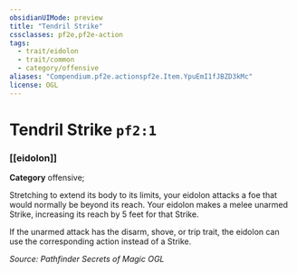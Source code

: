 ```yaml
---
obsidianUIMode: preview
title: "Tendril Strike"
cssclasses: pf2e,pf2e-action
tags:
  - trait/eidolon
  - trait/common
  - category/offensive
aliases: "Compendium.pf2e.actionspf2e.Item.YpuEmI1fJBZD3kMc"
license: OGL
---
```

# Tendril Strike `pf2:1`

### [[eidolon]]

**Category** offensive; 




Stretching to extend its body to its limits, your eidolon attacks a foe that would normally be beyond its reach. Your eidolon makes a melee unarmed Strike, increasing its reach by 5 feet for that Strike.

If the unarmed attack has the disarm, shove, or trip trait, the eidolon can use the corresponding action instead of a Strike.

*Source: Pathfinder Secrets of Magic*
*OGL*